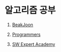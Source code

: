 # 알고리즘 공부




1. [BeakJoon](https://www.acmicpc.net/)

2. [Programmers](https://school.programmers.co.kr/)

3. [SW Expert Academy](https://swexpertacademy.com/main/main.do)
